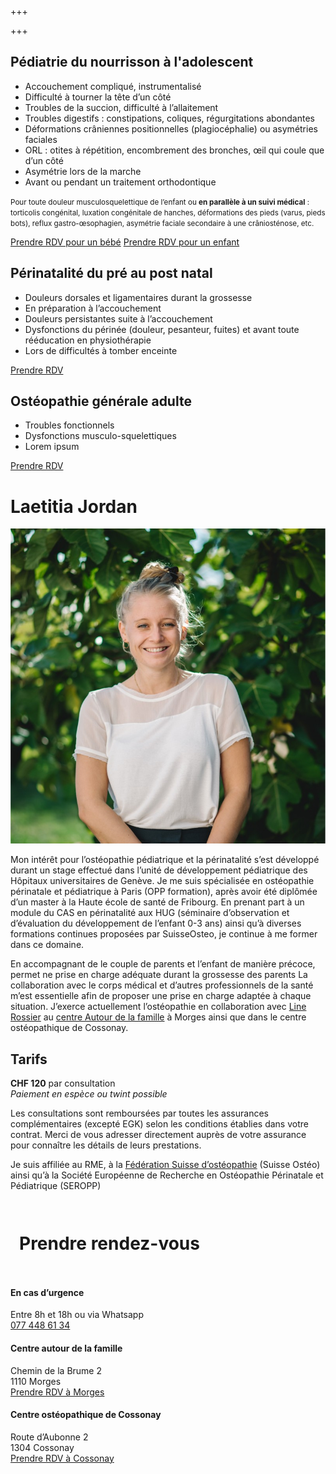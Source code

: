 +++

+++
## **Pédiatrie** du nourrisson à l'adolescent 

* Accouchement compliqué, instrumentalisé
* Difficulté à tourner la tête d’un côté
* Troubles de la succion, difficulté à l’allaitement
* Troubles digestifs : constipations, coliques, régurgitations abondantes
* Déformations crâniennes positionnelles (plagiocéphalie) ou asymétries faciales
* ORL : otites à répétition, encombrement des bronches, œil qui coule que d’un côté
* Asymétrie lors de la marche
* Avant ou pendant un traitement orthodontique

<small>Pour toute douleur musculosquelettique de l’enfant ou **en parallèle à un suivi médical** : torticolis congénital, luxation congénitale de hanches, déformations des pieds (varus, pieds bots), reflux gastro-œsophagien, asymétrie faciale secondaire à une crâniosténose, etc.</small>

<div class="cta"> <a href="[https://progenda.be/calendars/jordan-laetitia-osteopathe-morges/availabilities](https://progenda.be/calendars/jordan-laetitia-osteopathe-morges/availabilities "https://progenda.be/calendars/jordan-laetitia-osteopathe-morges/availabilities")" target="_blank" class="btn">Prendre RDV pour un bébé</a> <a href="[https://progenda.be/calendars/jordan-laetitia-osteopathe-morges/availabilities](https://progenda.be/calendars/jordan-laetitia-osteopathe-morges/availabilities "https://progenda.be/calendars/jordan-laetitia-osteopathe-morges/availabilities")" target="_blank" class="btn">Prendre RDV pour un enfant</a> </div>

## **Périnatalité** du pré au post natal

* Douleurs dorsales et ligamentaires durant la grossesse
* En préparation à l’accouchement
* Douleurs persistantes suite à l’accouchement
* Dysfonctions du périnée (douleur, pesanteur, fuites) et avant toute rééducation en physiothérapie
* Lors de difficultés à tomber enceinte

<div class="cta">
<a href="https://progenda.be/calendars/jordan-laetitia-osteopathe-morges" target="_blank" class="btn">Prendre RDV</a>
</div>

## **Ostéopathie générale** adulte 

* Troubles fonctionnels
* Dysfonctions musculo-squelettiques
* Lorem ipsum

<div class="cta">
<a href="https://progenda.be/calendars/jordan-laetitia-osteopathe-morges" target="_blank" class="btn">Prendre RDV</a>
</div>

# Laetitia Jordan

<img src="/uploads/header_laetitia.jpg"/>

Mon intérêt pour l’ostéopathie pédiatrique et la périnatalité s’est développé durant un stage effectué dans l’unité de développement pédiatrique des Hôpitaux universitaires de Genève. Je me suis spécialisée en ostéopathie périnatale et pédiatrique à Paris (OPP formation), après avoir été diplômée d’un master à la Haute école de santé de Fribourg.
En prenant part à un module du CAS en périnatalité aux HUG (séminaire d’observation et d’évaluation du développement de l’enfant 0-3 ans) ainsi qu’à diverses formations continues proposées par SuisseOsteo, je continue à me former dans ce domaine.

En accompagnant de le couple de parents et l’enfant de manière précoce, permet ne prise en charge adéquate durant la grossesse des parents
La collaboration avec le corps médical et d’autres professionnels de la santé m’est essentielle afin de proposer une prise en charge adaptée à chaque situation.  J’exerce actuellement l’ostéopathie en collaboration avec [Line Rossier](https://www.osteo-line.ch/) au [centre Autour de la famille](https://autourdelafamille.ch/osteopathie/) à Morges ainsi que dans le centre ostéopathique de Cossonay.

</div>
</div>

## Tarifs

**CHF 120** par consultation <br/>
_Paiement en espèce ou twint possible_

Les consultations sont remboursées par toutes les assurances complémentaires (excepté EGK) selon les conditions établies dans votre contrat. Merci de vous adresser directement auprès de votre assurance pour connaître les détails de leurs prestations.

Je suis affiliée au RME, à la [Fédération Suisse d’ostéopathie](https://www.fso-svo.ch/) (Suisse Ostéo) ainsi qu’à la Société Européenne de Recherche en Ostéopathie Périnatale et Pédiatrique (SEROPP)

<footer class="container-full">

<div style="max-width:60em;margin:0 auto;padding:1em;">

# Prendre rendez-vous

</div>

<div class="footer-container">

<div>

#### En cas d’urgence

Entre 8h et 18h ou via Whatsapp <br/>
[077 448 61 34](tel:0041774486134)

</div>

<div>

#### Centre autour de la famille

Chemin de la Brume 2 <br/>  1110 Morges <br/>  [Prendre RDV à Morges](https://progenda.be/calendars/jordan-laetitia-osteopathe-morges)

</div>
<div>

#### Centre ostéopathique de Cossonay

Route d’Aubonne 2  <br/>  1304 Cossonay  <br/>  [Prendre RDV à Cossonay](https://progenda.be/calendars/jordan-cossonay-laetitia-osteopathe-cossonay)

</div>

</div>

</footer>